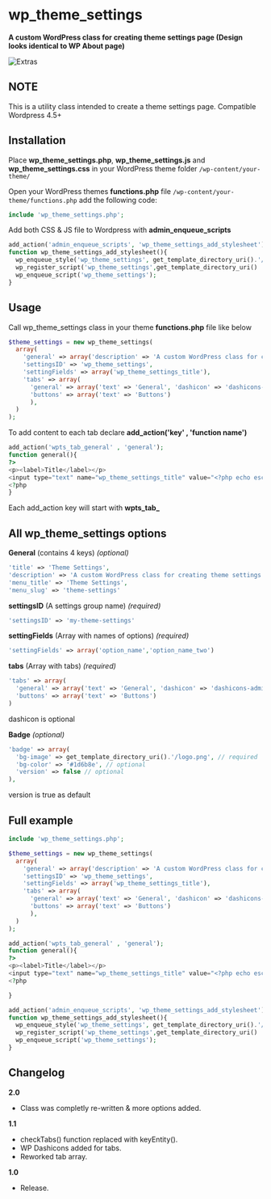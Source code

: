 # wp_theme_settings
**A custom WordPress class for creating theme settings page (Design looks identical to WP About page)**

![Extras](http://i.imgur.com/02BYGw2.png)

NOTE
----
This is a utility class intended to create a theme settings page. Compatible Wordpress 4.5+

Installation
------------
Place **wp_theme_settings.php**, **wp_theme_settings.js** and **wp_theme_settings.css**  in your WordPress theme folder `/wp-content/your-theme/`

Open your WordPress themes **functions.php** file  `/wp-content/your-theme/functions.php` add the following code:

```php
include 'wp_theme_settings.php';
```

Add both CSS & JS file to Wordpress with **admin_enqueue_scripts**

```php
add_action('admin_enqueue_scripts', 'wp_theme_settings_add_stylesheet');
function wp_theme_settings_add_stylesheet(){
  wp_enqueue_style('wp_theme_settings', get_template_directory_uri().'/wp_theme_settings.css');
  wp_register_script('wp_theme_settings',get_template_directory_uri() . '/wp_theme_settings.js', array('jquery'));
  wp_enqueue_script('wp_theme_settings');
}
```

Usage
------------
Call wp_theme_settings class in your theme **functions.php** file like below

```php
$theme_settings = new wp_theme_settings(
  array(
    'general' => array('description' => 'A custom WordPress class for creating theme settings page')
    'settingsID' => 'wp_theme_settings',
    'settingFields' => array('wp_theme_settings_title'), 
    'tabs' => array(
      'general' => array('text' => 'General', 'dashicon' => 'dashicons-admin-generic' ),
      'buttons' => array('text' => 'Buttons')
      ),
  )
);
```


To add content to each tab declare **add_action('key' , 'function name')**
```php
add_action('wpts_tab_general' , 'general');
function general(){
?>
<p><label>Title</label></p>
<input type="text" name="wp_theme_settings_title" value="<?php echo esc_attr( get_option('wp_theme_settings_title') ); ?>" />
<?php
}
```
Each add_action key will start with **wpts_tab_**

All wp_theme_settings options
------------

**General** (contains 4 keys) _(optional)_
```php
'title' => 'Theme Settings',
'description' => 'A custom WordPress class for creating theme settings page',
'menu_title' => 'Theme Settings',
'menu_slug' => 'theme-settings'
```

**settingsID** (A settings group name) _(required)_
```php
'settingsID' => 'my-theme-settings'
```

**settingFields** (Array with names of options) _(required)_
```php
'settingFields' => array('option_name','option_name_two')
```

**tabs** (Array with tabs) _(required)_
```php
'tabs' => array(
  'general' => array('text' => 'General', 'dashicon' => 'dashicons-admin-generic' ),
  'buttons' => array('text' => 'Buttons')
)
```
dashicon is optional

**Badge** _(optional)_
```php
'badge' => array(
  'bg-image' => get_template_directory_uri().'/logo.png', // required
  'bg-color' => '#1d6b8e', // optional
  'version' => false // optional
),
```
version is true as default

Full example
------------
```php
include 'wp_theme_settings.php';

$theme_settings = new wp_theme_settings(
  array(
    'general' => array('description' => 'A custom WordPress class for creating theme settings page'),
    'settingsID' => 'wp_theme_settings',
    'settingFields' => array('wp_theme_settings_title'), 
    'tabs' => array(
      'general' => array('text' => 'General', 'dashicon' => 'dashicons-admin-generic' ),
      'buttons' => array('text' => 'Buttons')
      ),
  )
);

add_action('wpts_tab_general' , 'general');
function general(){
?>
<p><label>Title</label></p>
<input type="text" name="wp_theme_settings_title" value="<?php echo esc_attr( get_option('wp_theme_settings_title') ); ?>" />
<?php

}

add_action('admin_enqueue_scripts', 'wp_theme_settings_add_stylesheet');
function wp_theme_settings_add_stylesheet(){
  wp_enqueue_style('wp_theme_settings', get_template_directory_uri().'/wp_theme_settings.css');
  wp_register_script('wp_theme_settings',get_template_directory_uri() . '/wp_theme_settings.js', array('jquery'));
  wp_enqueue_script('wp_theme_settings');
}
```

Changelog
------------
**2.0**
+ Class was completly re-written & more options added.

**1.1**
+ checkTabs() function replaced with keyEntity().
+ WP Dashicons added for tabs.
+ Reworked tab array.

**1.0**
+ Release.
